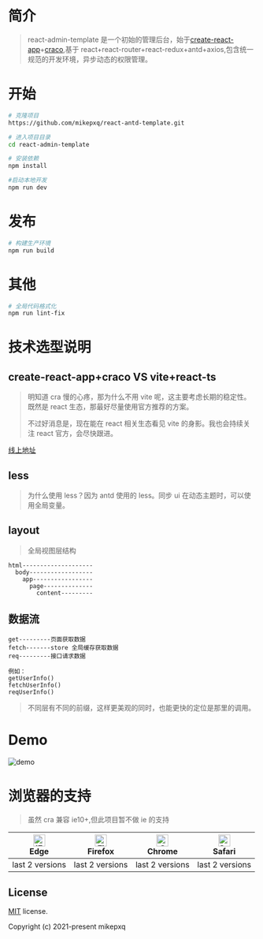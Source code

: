# 简介

> react-admin-template 是一个初始的管理后台，始于[create-react-app](https://zh-hans.reactjs.org/docs/create-a-new-react-app.html)+[craco](https://github.com/gsoft-inc/craco),基于 react+react-router+react-redux+antd+axios,包含统一规范的开发环境，异步动态的权限管理。

# 开始

```bash
# 克隆项目
https://github.com/mikepxq/react-antd-template.git

# 进入项目目录
cd react-admin-template

# 安装依赖
npm install

#启动本地开发
npm run dev
```

<!-- 浏览器访问 http://localhost:3000 -->

# 发布

```bash
# 构建生产环境
npm run build
```

# 其他

```bash
# 全局代码格式化
npm run lint-fix
```

# 技术选型说明

## create-react-app+craco VS vite+react-ts

> 明知道 cra 慢的心疼，那为什么不用 vite 呢，这主要考虑长期的稳定性。既然是 react 生态，那最好尽量使用官方推荐的方案。
>
> 不过好消息是，现在能在 react 相关生态看见 vite 的身影。我也会持续关注 react 官方，会尽快跟进。

[线上地址](https://mikepxq.github.io/react-antd-template)

## less

> 为什么使用 less？因为 antd 使用的 less。同步 ui 在动态主题时，可以使用全局变量。

## layout

> 全局视图层结构

```
html--------------------
  body------------------
    app-----------------
      page--------------
        content---------

```

## 数据流

```
get---------页面获取数据
fetch-------store 全局缓存获取数据
req---------接口请求数据

例如：
getUserInfo()
fetchUserInfo()
reqUserInfo()
```

> 不同层有不同的前缀，这样更美观的同时，也能更快的定位是那里的调用。

# Demo

![demo](https://mikepxq.github.io/react-antd-template/demo/demo.gif)

# 浏览器的支持

> 虽然 cra 兼容 ie10+,但此项目暂不做 ie 的支持

| [<img src="https://raw.githubusercontent.com/alrra/browser-logos/master/src/edge/edge_48x48.png" alt="IE / Edge" width="24px" height="24px" />](http://godban.github.io/browsers-support-badges/)</br> Edge | [<img src="https://raw.githubusercontent.com/alrra/browser-logos/master/src/firefox/firefox_48x48.png" alt="Firefox" width="24px" height="24px" />](http://godban.github.io/browsers-support-badges/)</br>Firefox | [<img src="https://raw.githubusercontent.com/alrra/browser-logos/master/src/chrome/chrome_48x48.png" alt="Chrome" width="24px" height="24px" />](http://godban.github.io/browsers-support-badges/)</br>Chrome | [<img src="https://raw.githubusercontent.com/alrra/browser-logos/master/src/safari/safari_48x48.png" alt="Safari" width="24px" height="24px" />](http://godban.github.io/browsers-support-badges/)</br>Safari |
| ----------------------------------------------------------------------------------------------------------------------------------------------------------------------------------------------------------- | ----------------------------------------------------------------------------------------------------------------------------------------------------------------------------------------------------------------- | ------------------------------------------------------------------------------------------------------------------------------------------------------------------------------------------------------------- | ------------------------------------------------------------------------------------------------------------------------------------------------------------------------------------------------------------- |
| last 2 versions                                                                                                                                                                                             | last 2 versions                                                                                                                                                                                                   | last 2 versions                                                                                                                                                                                               | last 2 versions                                                                                                                                                                                               |

## License

[MIT](https://github.com/mikepxq/react-antd-template/blob/dev/LICENSE) license.

Copyright (c) 2021-present mikepxq
